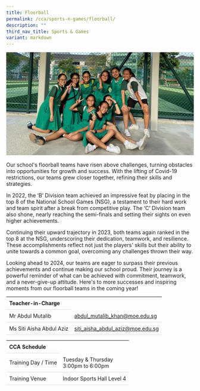 ```yaml
---
title: Floorball
permalink: /cca/sports-n-games/floorball/
description: ""
third_nav_title: Sports & Games
variant: markdown
---
```

<style>
table {
  border-collapse: collapse;
  width: 100%;
}

th, td {
  padding: 8px;
  text-align: left;
  border-bottom: 1px solid #ddd;
}

tr:hover {background-color: #F5F5DC;}
</style>

<img src="/images/CCA/Floorball/floorball.gif">

<p>Our school's floorball teams have risen above challenges, turning obstacles into opportunities for growth and success. With the lifting of Covid-19 restrictions, our teams grew closer together, refining their skills and strategies. </p>

<p>In 2022, the ‘B’ Division team achieved an impressive feat by placing in the top 8 of the National School Games (NSG), a testament to their hard work and team spirit after a break from competitive play. The ‘C’ Division team also shone, nearly reaching the semi-finals and setting their sights on even higher achievements. </p>

<p>Continuing their upward trajectory in 2023, both teams again ranked in the top 8 at the NSG, underscoring their dedication, teamwork, and resilience. These accomplishments reflect not just the players' skills but their ability to unite towards a common goal, overcoming any challenges thrown their way.</p> 

<p>Looking ahead to 2024, our teams are eager to surpass their previous achievements and continue making our school proud. Their journey is a powerful reminder of what can be achieved with commitment, teamwork, and a never-give-up attitude. Here's to more successes and inspiring moments from our floorball teams in the coming year! </p> 

<table>
	<tbody>
		<tr>
			<th colspan="1">Teacher-in-Charge</th>
</tr>
		<tr>
	<td rowspan="1">Mr Abdul Mutalib</td>
 <td><a target="" href="mailto:abdul_mutalib_khan@moe.edu.sg">abdul_mutalib_khan@moe.edu.sg</a></td>
	 	</tr>
<tr>
	<td rowspan="1">Ms Siti Aisha Abdul Aziz</td>
 <td><a target="" href="mailto:siti_aisha_abdul_aziz@moe.edu.sg">siti_aisha_abdul_aziz@moe.edu.sg</a></td>
	</tr>
</tbody>
</table>
<table>
	<tbody>
		<tr>
			<th colspan="1">CCA Schedule</th>
</tr>
		<tr>
	<td rowspan="1"> Training Day / Time</td>
<td>Tuesday &amp; Thursday<br>
	3:00pm to 6:00pm</td>
	 	</tr>
<tr>
	<td rowspan="1">Training Venue</td>
 <td rowspan="1"> Indoor Sports Hall Level 4 </td>
	</tr>
</tbody>
</table>